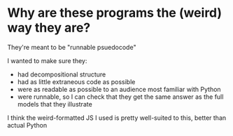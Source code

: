 # Why are these programs the (weird) way they are?

They're meant to be "runnable psuedocode"

I wanted to make sure they:
- had decompositional structure
- had as little extraneous code as possible
- were as readable as possible to an audience most familiar with Python
- were runnable, so I can check that they get the same answer as the full models that they illustrate

I think the weird-formatted JS I used is pretty well-suited to this, better than actual Python